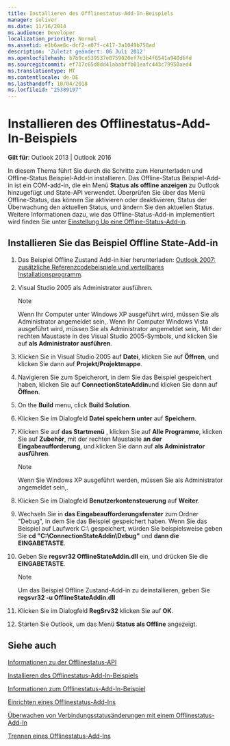 ```yaml
---
title: Installieren des Offlinestatus-Add-In-Beispiels
manager: soliver
ms.date: 11/16/2014
ms.audience: Developer
localization_priority: Normal
ms.assetid: e1b6ae6c-dcf2-a07f-c417-3a1049b758ad
description: 'Zuletzt geändert: 06 Juli 2012'
ms.openlocfilehash: b7b9ce539537e0759020ef7e3b4f6541a940d6fd
ms.sourcegitcommit: ef717c65d8dd41ababffb01eafc443c79950aed4
ms.translationtype: MT
ms.contentlocale: de-DE
ms.lasthandoff: 10/04/2018
ms.locfileid: "25389197"
---
```

# <a name="installing-the-sample-offline-state-add-in"></a>Installieren des Offlinestatus-Add-In-Beispiels

  
  
**Gilt für**: Outlook 2013 | Outlook 2016 
  
In diesem Thema führt Sie durch die Schritte zum Herunterladen und Offline-Status Beispiel-Add-in installieren. Das Offline-Status Beispiel-Add-in ist ein COM-add-in, die ein Menü **Status als offline anzeigen** zu Outlook hinzugefügt und State-API verwendet. Überprüfen Sie über das Menü Offline-Status, das können Sie aktivieren oder deaktivieren, Status der Überwachung den aktuellen Status, und ändern Sie den aktuellen Status. Weitere Informationen dazu, wie das Offline-Status-Add-in implementiert wird finden Sie unter [Einstellung Up eine Offline-Status-Add-in](setting-up-an-offline-state-add-in.md).
  
## <a name="install-the-sample-offline-state-add-in"></a>Installieren Sie das Beispiel Offline State-Add-in

1. Das Beispiel Offline Zustand Add-in hier herunterladen: [Outlook 2007: zusätzliche Referenzcodebeispiele und verteilbares Installationsprogramm](https://www.microsoft.com/en-us/download/details.aspx?id=24102).
    
2. Visual Studio 2005 als Administrator ausführen.
    
    > [!NOTE]
    > Wenn Ihr Computer unter Windows XP ausgeführt wird, müssen Sie als Administrator angemeldet sein,. Wenn Ihr Computer Windows Vista ausgeführt wird, müssen Sie als Administrator angemeldet sein,. Mit der rechten Maustaste in des Visual Studio 2005-Symbols, und klicken Sie auf **als Administrator ausführen**. 
  
3. Klicken Sie in Visual Studio 2005 auf **Datei**, klicken Sie auf **Öffnen**, und klicken Sie dann auf **Projekt/Projektmappe**.
    
4. Navigieren Sie zum Speicherort, in dem Sie das Beispiel gespeichert haben, klicken Sie auf **ConnectionStateAddin**und klicken Sie dann auf **Öffnen**.
    
5. On the **Build** menu, click **Build Solution**.
    
6. Klicken Sie im Dialogfeld **Datei speichern unter** auf **Speichern**.
    
7. Klicken Sie auf **das Startmenü** , klicken Sie auf **Alle Programme**, klicken Sie auf **Zubehör**, mit der rechten Maustaste **an der Eingabeaufforderung**, und klicken Sie dann auf **als Administrator ausführen**.
    
    > [!NOTE]
    > Wenn Sie Windows XP ausgeführt werden, müssen Sie als Administrator angemeldet sein,. 
  
8. Klicken Sie im Dialogfeld **Benutzerkontensteuerung** auf **Weiter**.
    
9. Wechseln Sie in **das Eingabeaufforderungsfenster** zum Ordner "Debug", in dem Sie das Beispiel gespeichert haben. Wenn Sie das Beispiel auf Laufwerk C:\ gespeichert, würden Sie beispielsweise geben Sie **cd "C:\ConnectionStateAddin\Debug"** und **dann die EINGABETASTE**. 
    
10. Geben Sie **regsvr32 OfflineStateAddin.dll** ein, und drücken Sie die **EINGABETASTE**. 
    
    > [!NOTE]
    > Um das Beispiel Offline Zustand-Add-in zu deinstallieren, geben Sie **regsvr32 -u OfflineStateAddin.dll**
  
11. Klicken Sie im Dialogfeld **RegSrv32** klicken Sie auf **OK**.
    
12. Starten Sie Outlook, um das Menü **Status als Offline** angezeigt. 
    
## <a name="see-also"></a>Siehe auch



[Informationen zu der Offlinestatus-API](about-the-offline-state-api.md)
  
[Installieren des Offlinestatus-Add-In-Beispiels](installing-the-sample-offline-state-add-in.md)
  
[Informationen zum Offlinestatus-Add-In-Beispiel](about-the-sample-offline-state-add-in.md)
  
[Einrichten eines Offlinestatus-Add-Ins](setting-up-an-offline-state-add-in.md)
  
[Überwachen von Verbindungsstatusänderungen mit einem Offlinestatus-Add-In](monitoring-connection-state-changes-using-an-offline-state-add-in.md)
  
[Trennen eines Offlinestatus-Add-Ins](disconnecting-an-offline-state-add-in.md)


